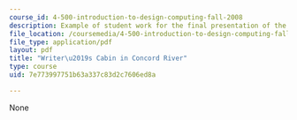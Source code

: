 ```yaml
---
course_id: 4-500-introduction-to-design-computing-fall-2008
description: Example of student work for the final presentation of the course.
file_location: /coursemedia/4-500-introduction-to-design-computing-fall-2008/7e773997751b63a337c83d2c7606ed8a_final_7.pdf
file_type: application/pdf
layout: pdf
title: "Writer\u2019s Cabin in Concord River"
type: course
uid: 7e773997751b63a337c83d2c7606ed8a

---
```

None